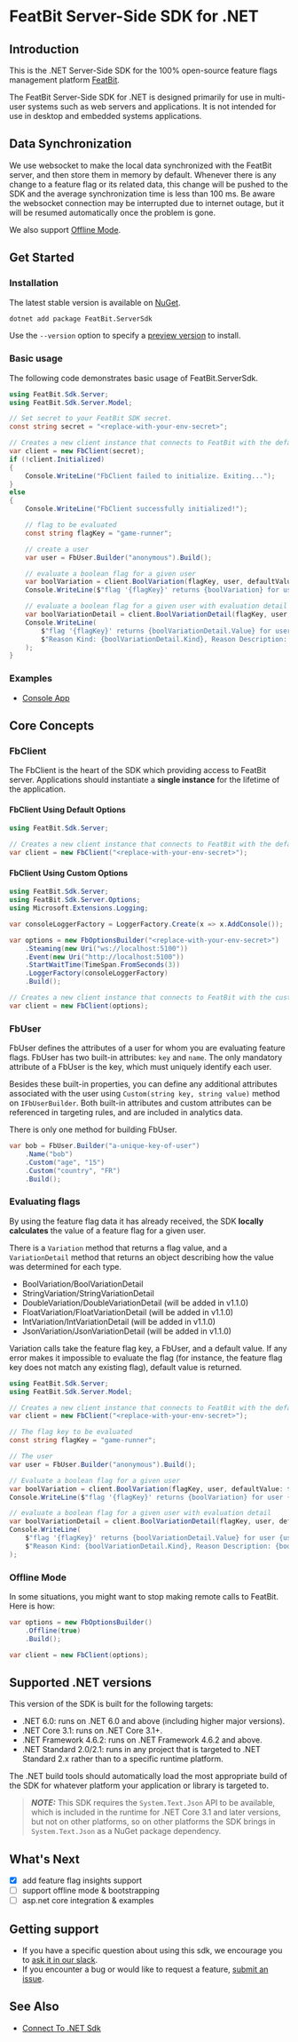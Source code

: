 # FeatBit Server-Side SDK for .NET

## Introduction

This is the .NET Server-Side SDK for the 100% open-source feature flags management
platform [FeatBit](https://github.com/featbit/featbit).

The FeatBit Server-Side SDK for .NET is designed primarily for use in multi-user systems such as web servers and
applications. It is not intended for use in desktop and embedded systems applications.

## Data Synchronization

We use websocket to make the local data synchronized with the FeatBit server, and then store them in memory by
default. Whenever there is any change to a feature flag or its related data, this change will be pushed to the SDK and
the average synchronization time is less than 100 ms. Be aware the websocket connection may be interrupted due to
internet outage, but it will be resumed automatically once the problem is gone.

We also support [Offline Mode](#offline-mode).

## Get Started

### Installation

The latest stable version is available on [NuGet](https://www.nuget.org/packages/FeatBit.ServerSdk/).

```sh
dotnet add package FeatBit.ServerSdk
```

Use the `--version` option to specify
a [preview version](https://www.nuget.org/packages/FeatBit.ServerSdk/absoluteLatest) to install.

### Basic usage

The following code demonstrates basic usage of FeatBit.ServerSdk.

```cs
using FeatBit.Sdk.Server;
using FeatBit.Sdk.Server.Model;

// Set secret to your FeatBit SDK secret.
const string secret = "<replace-with-your-env-secret>";

// Creates a new client instance that connects to FeatBit with the default option.
var client = new FbClient(secret);
if (!client.Initialized)
{
    Console.WriteLine("FbClient failed to initialize. Exiting...");
}
else
{
    Console.WriteLine("FbClient successfully initialized!");

    // flag to be evaluated
    const string flagKey = "game-runner";

    // create a user
    var user = FbUser.Builder("anonymous").Build();

    // evaluate a boolean flag for a given user
    var boolVariation = client.BoolVariation(flagKey, user, defaultValue: false);
    Console.WriteLine($"flag '{flagKey}' returns {boolVariation} for user {user.Key}");

    // evaluate a boolean flag for a given user with evaluation detail
    var boolVariationDetail = client.BoolVariationDetail(flagKey, user, defaultValue: false);
    Console.WriteLine(
        $"flag '{flagKey}' returns {boolVariationDetail.Value} for user {user.Key}. " +
        $"Reason Kind: {boolVariationDetail.Kind}, Reason Description: {boolVariationDetail.Reason}"
    );
}
```

### Examples

- [Console App](https://github.com/featbit/dotnet-server-sdk/blob/main/examples/ConsoleApp/Program.cs)

## Core Concepts

### FbClient

The FbClient is the heart of the SDK which providing access to FeatBit server. Applications should instantiate a **single instance** for the lifetime of the application.

#### FbClient Using Default Options

```csharp
using FeatBit.Sdk.Server;

// Creates a new client instance that connects to FeatBit with the default option.
var client = new FbClient("<replace-with-your-env-secret>");
```

#### FbClient Using Custom Options

```csharp
using FeatBit.Sdk.Server;
using FeatBit.Sdk.Server.Options;
using Microsoft.Extensions.Logging;

var consoleLoggerFactory = LoggerFactory.Create(x => x.AddConsole());

var options = new FbOptionsBuilder("<replace-with-your-env-secret>")
    .Steaming(new Uri("ws://localhost:5100"))
    .Event(new Uri("http://localhost:5100"))
    .StartWaitTime(TimeSpan.FromSeconds(3))
    .LoggerFactory(consoleLoggerFactory)
    .Build();

// Creates a new client instance that connects to FeatBit with the custom option.
var client = new FbClient(options);
```

### FbUser

FbUser defines the attributes of a user for whom you are evaluating feature flags. FbUser has two built-in
attributes: `key` and `name`. The only mandatory attribute of a FbUser is the key, which must uniquely identify each
user.

Besides these built-in properties, you can define any additional attributes associated with the user
using `Custom(string key, string value)` method on `IFbUserBuilder`. Both built-in attributes and custom attributes can
be referenced in targeting rules, and are included in analytics data.

There is only one method for building FbUser.

```csharp
var bob = FbUser.Builder("a-unique-key-of-user")
    .Name("bob")
    .Custom("age", "15")
    .Custom("country", "FR")
    .Build();
```

### Evaluating flags

By using the feature flag data it has already received, the SDK **locally calculates** the value of a feature flag for a
given user.

There is a `Variation` method that returns a flag value, and a `VariationDetail` method that returns an object
describing how the value was determined for each type.

- BoolVariation/BoolVariationDetail
- StringVariation/StringVariationDetail
- DoubleVariation/DoubleVariationDetail (will be added in v1.1.0)
- FloatVariation/FloatVariationDetail (will be added in v1.1.0)
- IntVariation/IntVariationDetail (will be added in v1.1.0)
- JsonVariation/JsonVariationDetail (will be added in v1.1.0)

Variation calls take the feature flag key, a FbUser, and a default value. If any error makes it impossible to
evaluate the flag (for instance, the feature flag key does not match any existing flag), default value is returned.

```csharp
using FeatBit.Sdk.Server;
using FeatBit.Sdk.Server.Model;

// Creates a new client instance that connects to FeatBit with the default option.
var client = new FbClient("<replace-with-your-env-secret>");

// The flag key to be evaluated
const string flagKey = "game-runner";

// The user
var user = FbUser.Builder("anonymous").Build();

// Evaluate a boolean flag for a given user
var boolVariation = client.BoolVariation(flagKey, user, defaultValue: false);
Console.WriteLine($"flag '{flagKey}' returns {boolVariation} for user {user.Key}");

// evaluate a boolean flag for a given user with evaluation detail
var boolVariationDetail = client.BoolVariationDetail(flagKey, user, defaultValue: false);
Console.WriteLine(
    $"flag '{flagKey}' returns {boolVariationDetail.Value} for user {user.Key}. " +
    $"Reason Kind: {boolVariationDetail.Kind}, Reason Description: {boolVariationDetail.Reason}"
);
```

### Offline Mode

In some situations, you might want to stop making remote calls to FeatBit. Here is how:

```csharp
var options = new FbOptionsBuilder()
    .Offline(true)
    .Build();

var client = new FbClient(options);
```

## Supported .NET versions

This version of the SDK is built for the following targets:

- .NET 6.0: runs on .NET 6.0 and above (including higher major versions).
- .NET Core 3.1: runs on .NET Core 3.1+.
- .NET Framework 4.6.2: runs on .NET Framework 4.6.2 and above.
- .NET Standard 2.0/2.1: runs in any project that is targeted to .NET Standard 2.x rather than to a specific runtime
  platform.

The .NET build tools should automatically load the most appropriate build of the SDK for whatever platform your
application or library is targeted to.

> **_NOTE:_** This SDK requires the `System.Text.Json` API to be available, which is included in the runtime for .NET
> Core 3.1 and later versions, but not on other platforms, so on other platforms the SDK brings
> in `System.Text.Json` as a NuGet package dependency.

## What's Next

- [x] add feature flag insights support
- [ ] support offline mode & bootstrapping
- [ ] asp.net core integration & examples

## Getting support

- If you have a specific question about using this sdk, we encourage you
  to [ask it in our slack](https://join.slack.com/t/featbit/shared_invite/zt-1ew5e2vbb-x6Apan1xZOaYMnFzqZkGNQ).
- If you encounter a bug or would like to request a
  feature, [submit an issue](https://github.com/featbit/dotnet-server-sdk/issues/new).

## See Also

- [Connect To .NET Sdk](https://featbit.gitbook.io/docs/getting-started/4.-connect-an-sdk/server-side-sdks/.net-sdk)
